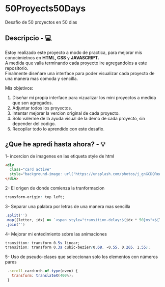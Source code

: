 # 50Proyects50Days
Desafio de 50 proyectos en 50 dias

## Descripcio - 💻
Estoy realizado este proyecto a modo de practica, para mejorar mis conocimietnos en **HTML, CSS** y **JAVASCRIPT.**  
A medida que valla terminando cada proyecto ire agregandolos a este repositorio.  
Finalmente diseñare una interface para poder visualizar cada proyecto de una manera mas comoda y sencilla.  

Mis objetivos:
1. Diseñar mi propia interface para vizualizar los mini proyectos a medida que son agregados.
2. Adjuntar todos los proyectos.
3. Intentar mejorar la vercion original de cada proyecto.
4. Solo valerme de la ayuda visual de la demo de cada proyecto, sin depender del codigo.
5. Recopilar todo lo aprendido con este desafio.

## ¿Que he apredi hasta ahora? - 💡

1- incercion de imagenes en las etiqueta style de html
  ```html
  <div  
  	class="card active"  
  	style="background-image: url('https://unsplash.com/photos/j_gnGCDQRew/download?ixid=M3wxMjA3fDB8MXxhbGx8fHx8fHx8fHwxNzE1Mjc4OTk0fA&force=true')">
  </div>
  ```    

2- El origen de donde comienza la tranformacion
  ```css
  transform-origin: top left;
  ```   

3- Separar una palabra por letras de una manera mas sencilla 
  ```js
  .split('')
  .map((letter, idx) => `<span style="transition-delay:${idx * 50}ms">${letter}</span>`)
  .join('')
  ```

4- Mejorar mi entedimiento sobre las animaciones 
  ```css
  transition: transform 0.5s linear;
  transition: transform 0.3s cubic-bezier(0.68, -0.55, 0.265, 1.55);
  ```

5-  Uso de pseudo-clases que seleccionan solo los elementos con números pares
 ```js
  .scroll-card:nth-of-type(even) {
    transform: translateX(400%);
  }
  ```
